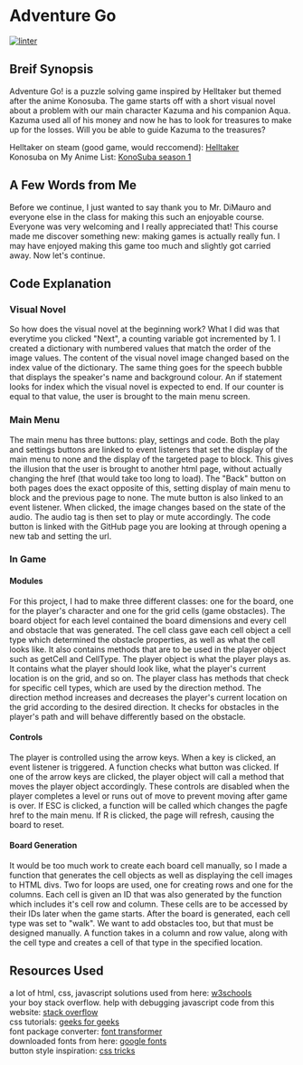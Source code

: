 # Adventure Go
[![linter](https://github.com/osamaHamad-github/final_project/workflows/linter/badge.svg)](https://github.com/marketplace/actions/super-linter)

## Breif Synopsis
Adventure Go! is a puzzle solving game inspired by Helltaker but themed after the anime Konosuba.
The game starts off with a short visual novel about a problem with our main character Kazuma and his companion Aqua.
Kazuma used all of his money and now he has to look for treasures to make up for the losses.
Will you be able to guide Kazuma to the treasures?

Helltaker on steam (good game, would reccomend): [Helltaker](https://store.steampowered.com/app/1289310/Helltaker/)<br />
Konosuba on My Anime List: [KonoSuba season 1](https://myanimelist.net/anime/30831/Kono_Subarashii_Sekai_ni_Shukufuku_wo)

## A Few Words from Me
Before we continue, I just wanted to say thank you to Mr. DiMauro and everyone else in the class for making this such an enjoyable course.
Everyone was very welcoming and I really appreciated that!
This course made me discover something new: making games is actually really fun.
I may have enjoyed making this game too much and slightly got carried away.
Now let's continue.

## Code Explanation
### Visual Novel
So how does the visual novel at the beginning work?
What I did was that everytime you clicked "Next", a counting variable got incremented by 1.
I created a dictionary with numbered values that match the order of the image values.
The content of the visual novel image changed based on the index value of the dictionary.
The same thing goes for the speech bubble that displays the speaker's name and background colour.
An if statement looks for index which the visual novel is expected to end.
If our counter is equal to that value, the user is brought to the main menu screen.

### Main Menu
The main menu has three buttons: play, settings and code.
Both the play and settings buttons are linked to event listeners that set the display of the main menu to none and the display of the targeted page to block.
This gives the illusion that the user is brought to another html page, without actually changing the href (that would take too long to load).
The "Back" button on both pages does the exact opposite of this, setting display of main menu to block and the previous page to none.
The mute button is also linked to an event listener.
When clicked, the image changes based on the state of the audio.
The audio tag is then set to play or mute accordingly.
The code button is linked with the GitHub page you are looking at through opening a new tab and setting the url.

### In Game
#### Modules
For this project, I had to make three different classes: one for the board, one for the player's character and one for the grid cells (game obstacles).
The board object for each level contained the board dimensions and every cell and obstacle that was generated.
The cell class gave each cell object a cell type which determined the obstacle properties, as well as what the cell looks like.
It also contains methods that are to be used in the player object such as getCell and CellType.
The player object is what the player plays as.
It contains what the player should look like, what the player's current location is on the grid, and so on.
The player class has methods that check for specific cell types, which are used by the direction method.
The direction method increases and decreases the player's current location on the grid according to the desired direction.
It checks for obstacles in the player's path and will behave differently based on the obstacle.

#### Controls
The player is controlled using the arrow keys.
When a key is clicked, an event listener is triggered.
A function checks what button was clicked.
If one of the arrow keys are clicked, the player object will call a method that moves the player object accordingly.
These controls are disabled when the player completes a level or runs out of move to prevent moving after game is over.
If ESC is clicked, a function will be called which changes the pagfe href to the main menu.
If R is clicked, the page will refresh, causing the board to reset.

#### Board Generation
It would be too much work to create each board cell manually, so I made a function that generates the cell objects as well as displaying the cell images to HTML divs.
Two for loops are used, one for creating rows and one for the columns.
Each cell is given an ID that was also generated by the function which includes it's cell row and column.
These cells are to be accessed by their IDs later when the game starts.
After the board is generated, each cell type was set to "walk".
We want to add obstacles too, but that must be designed manually.
A function takes in a column and row value, along with the cell type and creates a cell of that type in the specified location.

## Resources Used
a lot of html, css, javascript solutions used from here: [w3schools](https://www.w3schools.com/)<br />
your boy stack overflow. help with debugging javascript code from this website: [stack overflow](https://stackoverflow.com/questions/)<br />
css tutorials: [geeks for geeks](https://www.geeksforgeeks.org/css-tutorials/?ref=ghm)<br />
font package converter: [font transformer](https://transfonter.org/)<br />
downloaded fonts from here: [google fonts](https://fonts.google.com/specimen/Fredoka+One#standard-styles)<br />
button style inspiration: [css tricks](https://css-tricks.com/perfect-full-page-background-image/)
